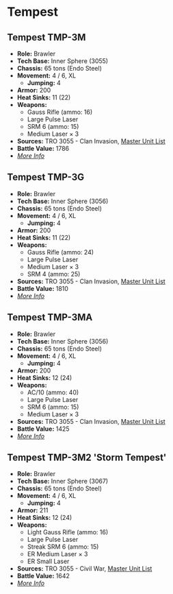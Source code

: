 # Tempest
## Tempest TMP-3M
- **Role:** Brawler
- **Tech Base:** Inner Sphere (3055)
- **Chassis:** 65 tons (Endo Steel)
- **Movement:** 4 / 6, XL
  - **Jumping:** 4
- **Armor:** 200
- **Heat Sinks:** 11 (22)
- **Weapons:**
  - Gauss Rifle (ammo: 16)
  - Large Pulse Laser
  - SRM 6 (ammo: 15)
  - Medium Laser × 3
- **Sources:** TRO 3055 - Clan Invasion, [Master Unit List](http://masterunitlist.info/Unit/Details/3169/tempest-tmp-3m)
- **Battle Value:** 1786
- [*More Info*](tempest/tempest_tmp-3m.md)

## Tempest TMP-3G
- **Role:** Brawler
- **Tech Base:** Inner Sphere (3056)
- **Chassis:** 65 tons (Endo Steel)
- **Movement:** 4 / 6, XL
  - **Jumping:** 4
- **Armor:** 200
- **Heat Sinks:** 11 (22)
- **Weapons:**
  - Gauss Rifle (ammo: 24)
  - Large Pulse Laser
  - Medium Laser × 3
  - SRM 4 (ammo: 25)
- **Sources:** TRO 3055 - Clan Invasion, [Master Unit List](http://masterunitlist.info/Unit/Details/5188/tempest-tmp-3g)
- **Battle Value:** 1810
- [*More Info*](tempest/tempest_tmp-3g.md)

## Tempest TMP-3MA
- **Role:** Brawler
- **Tech Base:** Inner Sphere (3056)
- **Chassis:** 65 tons (Endo Steel)
- **Movement:** 4 / 6, XL
  - **Jumping:** 4
- **Armor:** 200
- **Heat Sinks:** 12 (24)
- **Weapons:**
  - AC/10 (ammo: 40)
  - Large Pulse Laser
  - SRM 6 (ammo: 15)
  - Medium Laser × 3
- **Sources:** TRO 3055 - Clan Invasion, [Master Unit List](http://masterunitlist.info/Unit/Details/5189/tempest-tmp-3ma)
- **Battle Value:** 1425
- [*More Info*](tempest/tempest_tmp-3ma.md)

## Tempest TMP-3M2 'Storm Tempest'
- **Role:** Brawler
- **Tech Base:** Inner Sphere (3067)
- **Chassis:** 65 tons (Endo Steel)
- **Movement:** 4 / 6, XL
  - **Jumping:** 4
- **Armor:** 211
- **Heat Sinks:** 12 (24)
- **Weapons:**
  - Light Gauss Rifle (ammo: 16)
  - Large Pulse Laser
  - Streak SRM 6 (ammo: 15)
  - ER Medium Laser × 3
  - ER Small Laser
- **Sources:** TRO 3055 - Civil War, [Master Unit List](http://masterunitlist.info/Unit/Details/3170/tempest-tmp-3m2-storm-tempest)
- **Battle Value:** 1642
- [*More Info*](tempest/tempest_tmp-3m2_'storm_tempest'.md)

